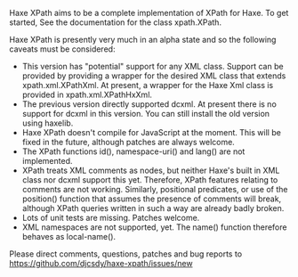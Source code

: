 
Haxe XPath aims to be a complete implementation of XPath for Haxe.
To get started, See the documentation for the class xpath.XPath.

Haxe XPath is presently very much in an alpha state and so the
following caveats must be considered:

 * This version has "potential" support for any XML class.
   Support can be provided by providing a wrapper for the desired
   XML class that extends xpath.xml.XPathXml. At present, a wrapper
   for the Haxe Xml class is provided in xpath.xml.XPathHxXml.
 * The previous version directly supported dcxml. At present there
   is no support for dcxml in this version. You can still install
   the old version using haxelib.
 * Haxe XPath doesn't compile for JavaScript at the moment. This
   will be fixed in the future, although patches are always
   welcome.
 * The XPath functions id(), namespace-uri() and lang() are not
   implemented.
 * XPath treats XML comments as nodes, but neither Haxe's built in
   XML class nor dcxml support this yet. Therefore, XPath features
   relating to comments are not working. Similarly, positional
   predicates, or use of the position() function that assumes the
   presence of comments will break, although XPath queries written
   in such a way are already badly broken.
 * Lots of unit tests are missing. Patches welcome.
 * XML namespaces are not supported, yet. The name() function
   therefore behaves as local-name().

Please direct comments, questions, patches and bug reports to
https://github.com/djcsdy/haxe-xpath/issues/new
